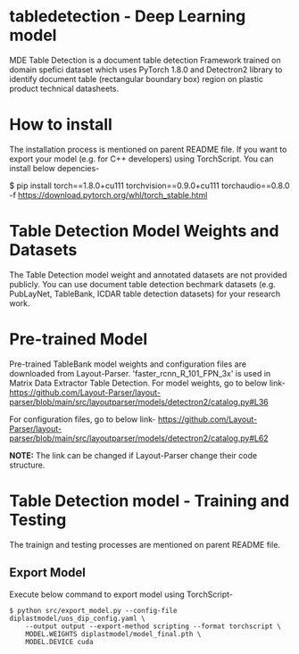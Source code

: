 # tabledetection - Deep Learning model
MDE Table Detection is a document table detection Framework trained on domain spefici dataset which uses PyTorch 1.8.0 and Detectron2 library to identify document table (rectangular boundary box) region on plastic product technical datasheets. 

# How to install
The installation process is mentioned on parent README file. If you want to export your model (e.g. for C++ developers) using TorchScript. You can install below depencies-

$ pip install torch==1.8.0+cu111 torchvision==0.9.0+cu111 torchaudio==0.8.0 -f https://download.pytorch.org/whl/torch_stable.html


# Table Detection Model Weights and Datasets
The Table Detection model weight and annotated datasets are not provided publicly. You can use document table detection bechmark datasets (e.g. PubLayNet, TableBank, ICDAR table detection datasets) for your research work.

# Pre-trained Model
Pre-trained TableBank model weights and configuration files are downloaded from Layout-Parser. 'faster_rcnn_R_101_FPN_3x' is used in Matrix Data Extractor Table Detection. For model weights, go to below link-
https://github.com/Layout-Parser/layout-parser/blob/main/src/layoutparser/models/detectron2/catalog.py#L36

For configuration files, go to below link-
https://github.com/Layout-Parser/layout-parser/blob/main/src/layoutparser/models/detectron2/catalog.py#L62

**NOTE:** The link can be changed if Layout-Parser change their code structure.


# Table Detection model - Training and Testing
The trainign and testing processes are mentioned on parent README file.

## Export Model
Execute below command to export model using TorchScript-
```
$ python src/export_model.py --config-file diplastmodel/uos_dip_config.yaml \
    --output output --export-method scripting --format torchscript \
    MODEL.WEIGHTS diplastmodel/model_final.pth \
    MODEL.DEVICE cuda
```

